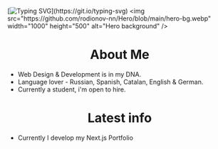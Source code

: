 [![Typing SVG](https://readme-typing-svg.demolab.com?font=Geist&weight=800&size=24&pause=1000&color=FFFFFF&center=true&width=1000&height=100&lines=Welcome+to+my+GitHub!)](https://git.io/typing-svg)
<img src="https://github.com/rodionov-nn/Hero/blob/main/hero-bg.webp" width="1000" height="500" alt="Hero background" />
<h1 align='center'>About Me</h1>
<ul>
  <li>Web Design & Development is in my DNA.</li>
  <li>Language lover - Russian, Spanish, Catalan, English & German.</li>
  <li>Currently a student, i'm open to hire.</li>
</ul>
<h1 align='center'>Latest info</h1>
<ul>
  <li>Currently I develop my Next.js Portfolio</li>
</ul>
